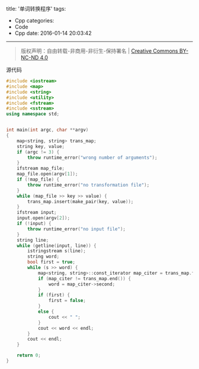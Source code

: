title: '单词转换程序'
tags:
  - Cpp
categories:
  - Code
  - Cpp
date: 2016-01-14 20:03:42
---

> 版权声明：自由转载-非商用-非衍生-保持署名 | [Creative Commons BY-NC-ND 4.0](https://creativecommons.org/licenses/by-nc-nd/4.0/)

源代码

<!-- more -->

```cpp
#include <iostream>
#include <map>
#include <string>
#include <utility>
#include <fstream>
#include <sstream>
using namespace std;


int main(int argc, char **argv)
{
	map<string, string> trans_map;
	string key, value;
	if (argc != 3) {
		throw runtime_error("wrong number of arguments");
	}
	ifstream map_file;
	map_file.open(argv[1]);
	if (!map_file) {
		throw runtime_error("no transformation file");
	}
	while (map_file >> key >> value) {
		trans_map.insert(make_pair(key, value));
	}
	ifstream input;
	input.open(argv[2]);
	if (!input) {
		throw runtime_error("no input file");
	}
	string line;
	while (getline(input, line)) {
		istringstream s(line);
		string word;
		bool first = true;
		while (s >> word) {
			map<string, string>::const_iterator map_citer = trans_map.find(word);
			if (map_citer != trans_map.end()) {
				word = map_citer->second;
			}
			if (first) {
				first = false;
			}
			else {
				cout << " ";
			}
			cout << word << endl;
		}
		cout << endl;
	}

    return 0;
}
```